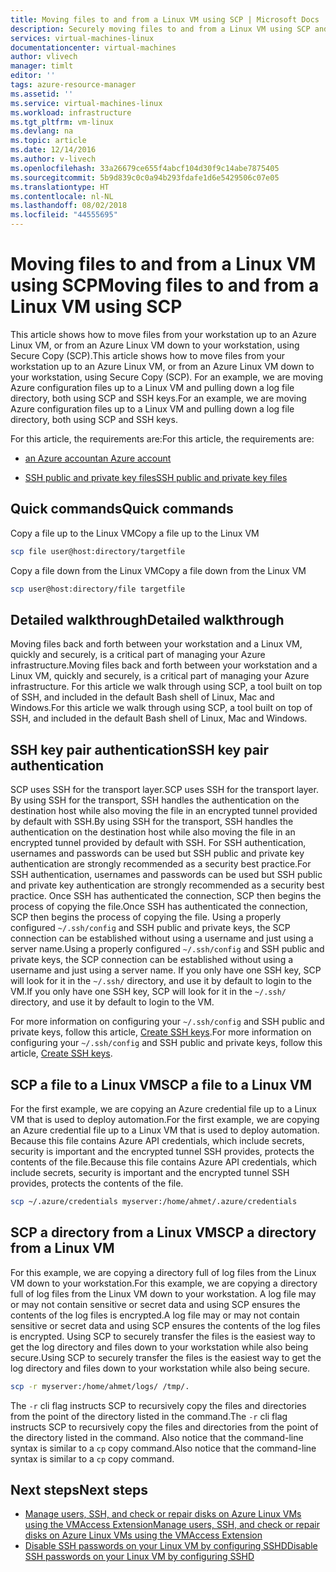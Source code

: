 ```yaml
---
title: Moving files to and from a Linux VM using SCP | Microsoft Docs
description: Securely moving files to and from a Linux VM using SCP and an SSH key pair.
services: virtual-machines-linux
documentationcenter: virtual-machines
author: vlivech
manager: timlt
editor: ''
tags: azure-resource-manager
ms.assetid: ''
ms.service: virtual-machines-linux
ms.workload: infrastructure
ms.tgt_pltfrm: vm-linux
ms.devlang: na
ms.topic: article
ms.date: 12/14/2016
ms.author: v-livech
ms.openlocfilehash: 33a26679ce655f4abcf104d30f9c14abe7875405
ms.sourcegitcommit: 5b9d839c0c0a94b293fdafe1d6e5429506c07e05
ms.translationtype: HT
ms.contentlocale: nl-NL
ms.lasthandoff: 08/02/2018
ms.locfileid: "44555695"
---
```

# <a name="moving-files-to-and-from-a-linux-vm-using-scp"></a><span data-ttu-id="efae5-103">Moving files to and from a Linux VM using SCP</span><span class="sxs-lookup"><span data-stu-id="efae5-103">Moving files to and from a Linux VM using SCP</span></span>

<span data-ttu-id="efae5-104">This article shows how to move files from your workstation up to an Azure Linux VM, or from an Azure Linux VM down to your workstation, using Secure Copy (SCP).</span><span class="sxs-lookup"><span data-stu-id="efae5-104">This article shows how to move files from your workstation up to an Azure Linux VM, or from an Azure Linux VM down to your workstation, using Secure Copy (SCP).</span></span>  <span data-ttu-id="efae5-105">For an example, we are moving Azure configuration files up to a Linux VM and pulling down a log file directory, both using SCP and SSH keys.</span><span class="sxs-lookup"><span data-stu-id="efae5-105">For an example, we are moving Azure configuration files up to a Linux VM and pulling down a log file directory, both using SCP and SSH keys.</span></span>   

<span data-ttu-id="efae5-106">For this article, the requirements are:</span><span class="sxs-lookup"><span data-stu-id="efae5-106">For this article, the requirements are:</span></span>

- [<span data-ttu-id="efae5-107">an Azure account</span><span class="sxs-lookup"><span data-stu-id="efae5-107">an Azure account</span></span>](https://azure.microsoft.com/pricing/free-trial/)

- [<span data-ttu-id="efae5-108">SSH public and private key files</span><span class="sxs-lookup"><span data-stu-id="efae5-108">SSH public and private key files</span></span>](mac-create-ssh-keys.md?toc=%2fazure%2fvirtual-machines%2flinux%2ftoc.json)

## <a name="quick-commands"></a><span data-ttu-id="efae5-109">Quick commands</span><span class="sxs-lookup"><span data-stu-id="efae5-109">Quick commands</span></span>

<span data-ttu-id="efae5-110">Copy a file up to the Linux VM</span><span class="sxs-lookup"><span data-stu-id="efae5-110">Copy a file up to the Linux VM</span></span>

```bash
scp file user@host:directory/targetfile
```

<span data-ttu-id="efae5-111">Copy a file down from the Linux VM</span><span class="sxs-lookup"><span data-stu-id="efae5-111">Copy a file down from the Linux VM</span></span>

```bash
scp user@host:directory/file targetfile
```

## <a name="detailed-walkthrough"></a><span data-ttu-id="efae5-112">Detailed walkthrough</span><span class="sxs-lookup"><span data-stu-id="efae5-112">Detailed walkthrough</span></span>

<span data-ttu-id="efae5-113">Moving files back and forth between your workstation and a Linux VM, quickly and securely, is a critical part of managing your Azure infrastructure.</span><span class="sxs-lookup"><span data-stu-id="efae5-113">Moving files back and forth between your workstation and a Linux VM, quickly and securely, is a critical part of managing your Azure infrastructure.</span></span>  <span data-ttu-id="efae5-114">For this article we walk through using SCP, a tool built on top of SSH, and included in the default Bash shell of Linux, Mac and Windows.</span><span class="sxs-lookup"><span data-stu-id="efae5-114">For this article we walk through using SCP, a tool built on top of SSH, and included in the default Bash shell of Linux, Mac and Windows.</span></span>

## <a name="ssh-key-pair-authentication"></a><span data-ttu-id="efae5-115">SSH key pair authentication</span><span class="sxs-lookup"><span data-stu-id="efae5-115">SSH key pair authentication</span></span>

<span data-ttu-id="efae5-116">SCP uses SSH for the transport layer.</span><span class="sxs-lookup"><span data-stu-id="efae5-116">SCP uses SSH for the transport layer.</span></span>  <span data-ttu-id="efae5-117">By using SSH for the transport, SSH handles the authentication on the destination host while also moving the file in an encrypted tunnel provided by default with SSH.</span><span class="sxs-lookup"><span data-stu-id="efae5-117">By using SSH for the transport, SSH handles the authentication on the destination host while also moving the file in an encrypted tunnel provided by default with SSH.</span></span>  <span data-ttu-id="efae5-118">For SSH authentication, usernames and passwords can be used but SSH public and private key authentication are strongly recommended as a security best practice.</span><span class="sxs-lookup"><span data-stu-id="efae5-118">For SSH authentication, usernames and passwords can be used but SSH public and private key authentication are strongly recommended as a security best practice.</span></span> <span data-ttu-id="efae5-119">Once SSH has authenticated the connection, SCP then begins the process of copying the file.</span><span class="sxs-lookup"><span data-stu-id="efae5-119">Once SSH has authenticated the connection, SCP then begins the process of copying the file.</span></span>  <span data-ttu-id="efae5-120">Using a properly configured `~/.ssh/config` and SSH public and private keys, the SCP connection can be established without using a username and just using a server name.</span><span class="sxs-lookup"><span data-stu-id="efae5-120">Using a properly configured `~/.ssh/config` and SSH public and private keys, the SCP connection can be established without using a username and just using a server name.</span></span>  <span data-ttu-id="efae5-121">If you only have one SSH key, SCP will look for it in the `~/.ssh/` directory, and use it by default to login to the VM.</span><span class="sxs-lookup"><span data-stu-id="efae5-121">If you only have one SSH key, SCP will look for it in the `~/.ssh/` directory, and use it by default to login to the VM.</span></span>

<span data-ttu-id="efae5-122">For more information on configuring your `~/.ssh/config` and SSH public and private keys, follow this article, [Create SSH keys](mac-create-ssh-keys.md?toc=%2fazure%2fvirtual-machines%2flinux%2ftoc.json).</span><span class="sxs-lookup"><span data-stu-id="efae5-122">For more information on configuring your `~/.ssh/config` and SSH public and private keys, follow this article, [Create SSH keys](mac-create-ssh-keys.md?toc=%2fazure%2fvirtual-machines%2flinux%2ftoc.json).</span></span>

## <a name="scp-a-file-to-a-linux-vm"></a><span data-ttu-id="efae5-123">SCP a file to a Linux VM</span><span class="sxs-lookup"><span data-stu-id="efae5-123">SCP a file to a Linux VM</span></span>

<span data-ttu-id="efae5-124">For the first example, we are copying an Azure credential file up to a Linux VM that is used to deploy automation.</span><span class="sxs-lookup"><span data-stu-id="efae5-124">For the first example, we are copying an Azure credential file up to a Linux VM that is used to deploy automation.</span></span>  <span data-ttu-id="efae5-125">Because this file contains Azure API credentials, which include secrets, security is important and the encrypted tunnel SSH provides, protects the contents of the file.</span><span class="sxs-lookup"><span data-stu-id="efae5-125">Because this file contains Azure API credentials, which include secrets, security is important and the encrypted tunnel SSH provides, protects the contents of the file.</span></span>

```bash
scp ~/.azure/credentials myserver:/home/ahmet/.azure/credentials
```

## <a name="scp-a-directory-from-a-linux-vm"></a><span data-ttu-id="efae5-126">SCP a directory from a Linux VM</span><span class="sxs-lookup"><span data-stu-id="efae5-126">SCP a directory from a Linux VM</span></span>

<span data-ttu-id="efae5-127">For this example, we are copying a directory full of log files from the Linux VM down to your workstation.</span><span class="sxs-lookup"><span data-stu-id="efae5-127">For this example, we are copying a directory full of log files from the Linux VM down to your workstation.</span></span>  <span data-ttu-id="efae5-128">A log file may or may not contain sensitive or secret data and using SCP ensures the contents of the log files is encrypted.</span><span class="sxs-lookup"><span data-stu-id="efae5-128">A log file may or may not contain sensitive or secret data and using SCP ensures the contents of the log files is encrypted.</span></span>  <span data-ttu-id="efae5-129">Using SCP to securely transfer the files is the easiest way to get the log directory and files down to your workstation while also being secure.</span><span class="sxs-lookup"><span data-stu-id="efae5-129">Using SCP to securely transfer the files is the easiest way to get the log directory and files down to your workstation while also being secure.</span></span>

```bash
scp -r myserver:/home/ahmet/logs/ /tmp/.
```

<span data-ttu-id="efae5-130">The `-r` cli flag instructs SCP to recursively copy the files and directories from the point of the directory listed in the command.</span><span class="sxs-lookup"><span data-stu-id="efae5-130">The `-r` cli flag instructs SCP to recursively copy the files and directories from the point of the directory listed in the command.</span></span>  <span data-ttu-id="efae5-131">Also notice that the command-line syntax is similar to a `cp` copy command.</span><span class="sxs-lookup"><span data-stu-id="efae5-131">Also notice that the command-line syntax is similar to a `cp` copy command.</span></span>

## <a name="next-steps"></a><span data-ttu-id="efae5-132">Next steps</span><span class="sxs-lookup"><span data-stu-id="efae5-132">Next steps</span></span>

* [<span data-ttu-id="efae5-133">Manage users, SSH, and check or repair disks on Azure Linux VMs using the VMAccess Extension</span><span class="sxs-lookup"><span data-stu-id="efae5-133">Manage users, SSH, and check or repair disks on Azure Linux VMs using the VMAccess Extension</span></span>](using-vmaccess-extension.md?toc=%2fazure%2fvirtual-machines%2flinux%2ftoc.json)
* [<span data-ttu-id="efae5-134">Disable SSH passwords on your Linux VM by configuring SSHD</span><span class="sxs-lookup"><span data-stu-id="efae5-134">Disable SSH passwords on your Linux VM by configuring SSHD</span></span>](mac-disable-ssh-password-usage.md?toc=%2fazure%2fvirtual-machines%2flinux%2ftoc.json)
